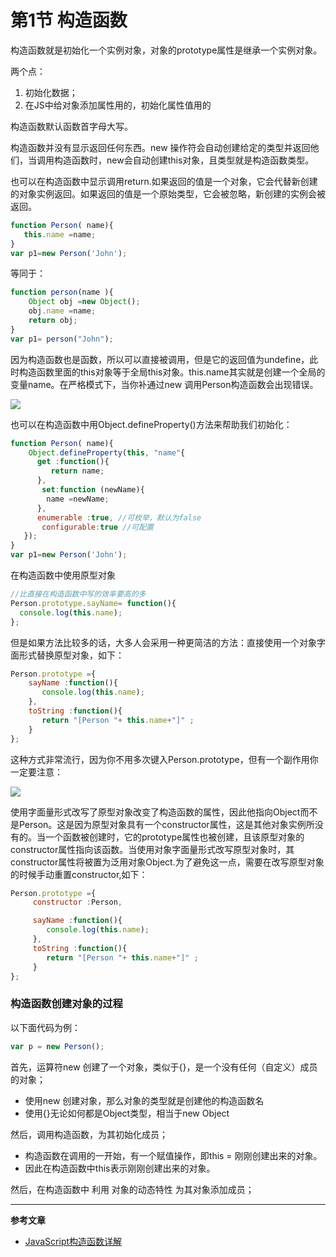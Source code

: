 # 第1节 构造函数

构造函数就是初始化一个实例对象，对象的prototype属性是继承一个实例对象。

两个点：

1. 初始化数据；
2. 在JS中给对象添加属性用的，初始化属性值用的

构造函数默认函数首字母大写。

构造函数并没有显示返回任何东西。new 操作符会自动创建给定的类型并返回他们，当调用构造函数时，new会自动创建this对象，且类型就是构造函数类型。

也可以在构造函数中显示调用return.如果返回的值是一个对象，它会代替新创建的对象实例返回。如果返回的值是一个原始类型，它会被忽略，新创建的实例会被返回。

```js
function Person( name){
   this.name =name;
}
var p1=new Person('John');
```

等同于：

```js
function person(name ){
    Object obj =new Object();
    obj.name =name;
    return obj;
}
var p1= person("John");
```

因为构造函数也是函数，所以可以直接被调用，但是它的返回值为undefine，此时构造函数里面的this对象等于全局this对象。this.name其实就是创建一个全局的变量name。在严格模式下，当你补通过new 调用Person构造函数会出现错误。

![](http://files.jb51.net/file_images/article/201512/2015122793806486.png?2015112793835)

也可以在构造函数中用Object.defineProperty\(\)方法来帮助我们初始化：

```js
function Person( name){
    Object.defineProperty(this, "name"{
      get :function(){
         return name;
      },
       set:function (newName){
        name =newName;
      },
      enumerable :true, //可枚举，默认为false
       configurable:true //可配置
   });
}  
var p1=new Person('John');
```

在构造函数中使用原型对象

```js
//比直接在构造函数中写的效率要高的多
Person.prototype.sayName= function(){
  console.log(this.name);
};
```

但是如果方法比较多的话，大多人会采用一种更简洁的方法：直接使用一个对象字面形式替换原型对象，如下：

```js
Person.prototype ={
    sayName :function(){
       console.log(this.name);
    },
    toString :function(){
       return "[Person "+ this.name+"]" ;
    }
};
```

这种方式非常流行，因为你不用多次键入Person.prototype，但有一个副作用你一定要注意：

![](http://files.jb51.net/file_images/article/201512/2015122793855680.png?2015112793947)

使用字面量形式改写了原型对象改变了构造函数的属性，因此他指向Object而不是Person。这是因为原型对象具有一个constructor属性，这是其他对象实例所没有的。当一个函数被创建时，它的prototype属性也被创建，且该原型对象的constructor属性指向该函数。当使用对象字面量形式改写原型对象时，其constructor属性将被置为泛用对象Object.为了避免这一点，需要在改写原型对象的时候手动重置constructor,如下：

```js
Person.prototype ={
     constructor :Person,

     sayName :function(){
        console.log(this.name);
     },        
     toString :function(){
        return "[Person "+ this.name+"]" ;
     }
};
```

### 构造函数创建对象的过程

以下面代码为例：

```js
var p = new Person();
```

首先，运算符new 创建了一个对象，类似于{}，是一个没有任何（自定义）成员的对象；

* 使用new 创建对象，那么对象的类型就是创建他的构造函数名
* 使用{}无论如何都是Object类型，相当于new Object

然后，调用构造函数，为其初始化成员；

* 构造函数在调用的一开始，有一个赋值操作，即this = 刚刚创建出来的对象。
* 因此在构造函数中this表示刚刚创建出来的对象。

然后，在构造函数中 利用 对象的动态特性 为其对象添加成员；





---

**参考文章**

* [JavaScript构造函数详解](http://www.jb51.net/article/77039.htm)



